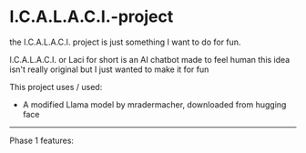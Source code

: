 # I.C.A.L.A.C.I.-project
the I.C.A.L.A.C.I. project is just something I want to do for fun.

I.C.A.L.A.C.I. or Laci for short is an AI chatbot made to feel human
this idea isn't really original but I just wanted to make it for fun

This project uses / used:

- A modified Llama model by mradermacher, downloaded from hugging face

-----

Phase 1 features:
